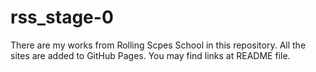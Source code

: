 # rss_stage-0
There are my works from Rolling Scpes School in this repository. All the sites are added to GitHub Pages. You may find links at README file.
